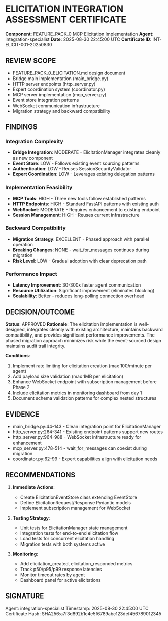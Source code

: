# ELICITATION INTEGRATION ASSESSMENT CERTIFICATE

**Component**: FEATURE_PACK_0 MCP Elicitation Implementation
**Agent**: integration-specialist
**Date**: 2025-08-30 22:45:00 UTC
**Certificate ID**: INT-ELICIT-001-20250830

## REVIEW SCOPE
- FEATURE_PACK_0_ELICITATION.md design document
- Bridge main implementation (main_bridge.py)
- HTTP server endpoints (http_server.py)
- Expert coordination system (coordinator.py)
- MCP server implementation (mcp_server.py)
- Event store integration patterns
- WebSocket communication infrastructure
- Migration strategy and backward compatibility

## FINDINGS

### Integration Complexity
- **Bridge Integration**: MODERATE - ElicitationManager integrates cleanly as new component
- **Event Store**: LOW - Follows existing event sourcing patterns
- **Authentication**: LOW - Reuses SessionSecurityValidator
- **Expert Coordination**: LOW - Leverages existing delegation patterns

### Implementation Feasibility
- **MCP Tools**: HIGH - Three new tools follow established patterns
- **HTTP Endpoints**: HIGH - Standard FastAPI patterns with existing auth
- **WebSocket**: MODERATE - Requires enhancement to existing endpoint
- **Session Management**: HIGH - Reuses current infrastructure

### Backward Compatibility
- **Migration Strategy**: EXCELLENT - Phased approach with parallel operation
- **Breaking Changes**: NONE - wait_for_messages continues during migration
- **Risk Level**: LOW - Gradual adoption with clear deprecation path

### Performance Impact
- **Latency Improvement**: 30-300x faster agent communication
- **Resource Utilization**: Significant improvement (eliminates blocking)
- **Scalability**: Better - reduces long-polling connection overhead

## DECISION/OUTCOME
**Status**: APPROVED
**Rationale**: The elicitation implementation is well-designed, integrates cleanly with existing architecture, maintains backward compatibility, and provides significant performance improvements. The phased migration approach minimizes risk while the event-sourced design maintains audit trail integrity.

**Conditions**: 
1. Implement rate limiting for elicitation creation (max 100/minute per agent)
2. Add payload size validation (max 1MB per elicitation)
3. Enhance WebSocket endpoint with subscription management before Phase 2
4. Include elicitation metrics in monitoring dashboard from day 1
5. Document schema validation patterns for complex nested structures

## EVIDENCE
- main_bridge.py:44-143 - Clean integration point for ElicitationManager
- http_server.py:264-341 - Existing endpoint patterns support new routes
- http_server.py:964-988 - WebSocket infrastructure ready for enhancement
- mcp_server.py:478-514 - wait_for_messages can coexist during migration
- coordinator.py:62-99 - Expert capabilities align with elicitation needs

## RECOMMENDATIONS
1. **Immediate Actions**:
   - Create ElicitationEventStore class extending EventStore
   - Define ElicitationRequest/Response Pydantic models
   - Implement subscription management for WebSocket

2. **Testing Strategy**:
   - Unit tests for ElicitationManager state management
   - Integration tests for end-to-end elicitation flow
   - Load tests for concurrent elicitation handling
   - Migration tests with both systems active

3. **Monitoring**:
   - Add elicitation_created, elicitation_responded metrics
   - Track p50/p95/p99 response latencies
   - Monitor timeout rates by agent
   - Dashboard panel for active elicitations

## SIGNATURE
Agent: integration-specialist
Timestamp: 2025-08-30 22:45:00 UTC
Certificate Hash: SHA256:a7f3d892b1c4e5f6789abc123def456789012345